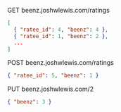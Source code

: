 GET beenz.joshwlewis.com/ratings

```json
[
  { "ratee_id": 4, "beenz": 4 },
  { "ratee_id": 1, "beenz": 2 },
  ...
]
```

POST beenz.joshwlewis.com/ratings

```json
{ "ratee_id": 5, "beenz": 1 }
```

PUT beenz.joshwlewis.com/2

```json
{ "beenz": 3 }
```
